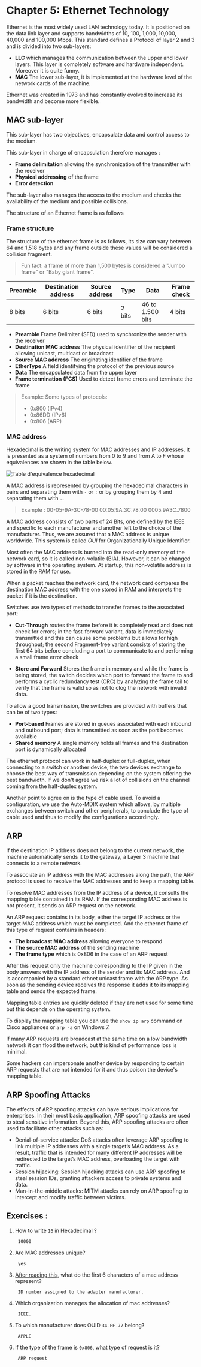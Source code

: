 # Chapter 5: Ethernet Technology

Ethernet is the most widely used LAN technology today. It is positioned on the data link layer and supports bandwidths of 10, 100, 1,000, 10,000, 40,000 and 100,000 Mbps. This standard defines a Protocol of layer 2 and 3 and is divided into two sub-layers:

* **LLC** which manages the communication between the upper and lower layers. This layer is completely software and hardware independent. Moreover it is quite funny.
* **MAC** The lower sub-layer, it is implemented at the hardware level of the network cards of the machine.

Ethernet was created in 1973 and has constantly evolved to increase its bandwidth and become more flexible.

## MAC sub-layer

This sub-layer has two objectives, encapsulate data and control access to the medium.

This sub-layer in charge of encapsulation therefore manages :

* **Frame delimitation** allowing the synchronization of the transmitter with the receiver
* **Physical addressing** of the frame
* **Error detection**

The sub-layer also manages the access to the medium and checks the availability of the medium and possible collisions.

The structure of an Ethernet frame is as follows

### Frame structure

The structure of the ethernet frame is as follows, its size can vary between 64 and 1,518 bytes and any frame outside these values will be considered a collision fragment.

> Fun fact: a frame of more than 1,500 bytes is considered a "Jumbo frame" or "Baby giant frame".

|Preamble|Destination address|Source address|Type|Data|Frame check|
|---------|----------------------|--------------|----|-------|----------------|
|8 bits|6 bits|6 bits|2 bits|46 to 1.500 bits|4 bits|

* **Preamble** Frame Delimiter (SFD) used to synchronize the sender with the receiver
* **Destination MAC address** The physical identifier of the recipient allowing unicast, multicast or broadcast
* **Source MAC address** The originating identifier of the frame
* **EtherType** A field identifying the protocol of the previous source
* **Data** The encapsulated data from the upper layer
* **Frame termination (FCS)** Used to detect frame errors and terminate the frame

> Example: Some types of protocols:
> * 0x800 (IPv4)
> * 0x86DD (IPv6)
> * 0x806 (ARP)

### MAC address

Hexadecimal is the writing system for MAC addresses and IP addresses. It is presented as a system of numbers from 0 to 9 and from A to F whose equivalences are shown in the table below.

![Table d'equivalence hexadecimal](https://cryptlabs.com/wp-content/uploads/2021/07/1_PkHLh296lpvyEyJ2KPxdSw.png)

A MAC address is represented by grouping the hexadecimal characters in pairs and separating them with `-` or `:` or by grouping them by 4 and separating them with `.`.

> Example :
> 00-05-9A-3C-78-00
> 00:05:9A:3C:78:00
> 0005.9A3C.7800

A MAC address consists of two parts of 24 Bits, one defined by the IEEE and specific to each manufacturer and another left to the choice of the manufacturer. Thus, we are assured that a MAC address is unique worldwide. This system is called *OUI* for Organizationally Unique Identifier.


Most often the MAC address is burned into the read-only memory of the network card, so it is called non-volatile (BIA). However, it can be changed by software in the operating system. At startup, this non-volatile address is stored in the RAM for use.

When a packet reaches the network card, the network card compares the destination MAC address with the one stored in RAM and interprets the packet if it is the destination.

Switches use two types of methods to transfer frames to the associated port:

* **Cut-Through** routes the frame before it is completely read and does not check for errors; in the fast-forward variant, data is immediately transmitted and this can cause some problems but allows for high throughput; the second Fragment-free variant consists of storing the first 64 bits before concluding a port to communicate to and performing a small frame error check

* **Store and Forward** Stores the frame in memory and while the frame is being stored, the switch decides which port to forward the frame to and performs a cyclic redundancy test (CRC) by analyzing the frame tail to verify that the frame is valid so as not to clog the network with invalid data.

To allow a good transmission, the switches are provided with buffers that can be of two types:

* **Port-based** Frames are stored in queues associated with each inbound and outbound port; data is transmitted as soon as the port becomes available
* **Shared memory** A single memory holds all frames and the destination port is dynamically allocated

The ethernet protocol can work in half-duplex or full-duplex, when connecting to a switch or another device, the two devices exchange to choose the best way of transmission depending on the system offering the best bandwidth. If we don't agree we risk a lot of collisions on the channel coming from the half-duplex system.

Another point to agree on is the type of cable used. To avoid a configuration, we use the Auto-MDIX system which allows, by multiple exchanges between switch and other peripherals, to conclude the type of cable used and thus to modify the configurations accordingly.

## ARP

If the destination IP address does not belong to the current network, the machine automatically sends it to the gateway, a Layer 3 machine that connects to a remote network.

To associate an IP address with the MAC addresses along the path, the ARP protocol is used to resolve the MAC addresses and to keep a mapping table.

To resolve MAC addresses from the IP address of a device, it consults the mapping table contained in its RAM. If the corresponding MAC address is not present, it sends an ARP request on the network.

An ARP request contains in its body, either the target IP address or the target MAC address which must be completed. And the ethernet frame of this type of request contains in headers:

* **The broadcast MAC address** allowing everyone to respond
* **The source MAC address** of the sending machine
* **The frame type** which is 0x806 in the case of an ARP request

After this request only the machine corresponding to the IP given in the body answers with the IP address of the sender and its MAC address. And is accompanied by a standard ethnet unicast frame with the ARP type. As soon as the sending device receives the response it adds it to its mapping table and sends the expected frame.

Mapping table entries are quickly deleted if they are not used for some time but this depends on the operating system.

To display the mapping table you can use the `show ip arp` command on Cisco appliances or `arp -a` on Windows 7.

If many ARP requests are broadcast at the same time on a low bandwidth network it can flood the network, but this kind of performance loss is minimal.

Some hackers can impersonate another device by responding to certain ARP requests that are not intended for it and thus poison the device's mapping table.

## ARP Spoofing Attacks
The effects of ARP spoofing attacks can have serious implications for enterprises. In their most basic application, ARP spoofing attacks are used to steal sensitive information. Beyond this, ARP spoofing attacks are often used to facilitate other attacks such as:

* Denial-of-service attacks: DoS attacks often leverage ARP spoofing to link multiple IP addresses with a single target’s MAC address. As a result, traffic that is intended for many different IP addresses will be redirected to the target’s MAC address, overloading the target with traffic.
* Session hijacking: Session hijacking attacks can use ARP spoofing to steal session IDs, granting attackers access to private systems and data.
* Man-in-the-middle attacks: MITM attacks can rely on ARP spoofing to intercept and modify traffic between victims.

## Exercises :

1. How to write ``16`` in Hexadecimal ?
	
		10000

2. Are MAC addresses unique?
		
		yes

3. [After reading this](../Others/Mac_addressing.md), what do the first 6 characters of a mac address represent?

		ID number assigned to the adapter manufacturer.

4. Which organization manages the allocation of mac addresses?
		
		IEEE.

5. To which manufacturer does OUID ``34-FE-77`` belong?
		
		APPLE

6. If the type of the frame is ``0x806``, what type of request is it?
		
		ARP request
